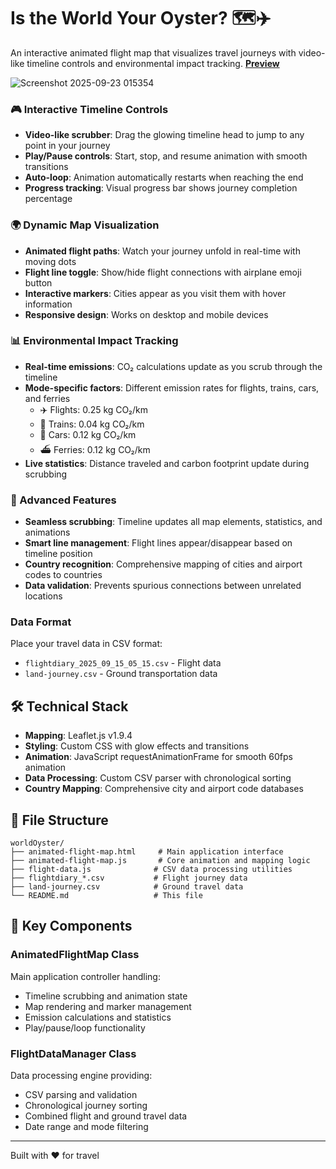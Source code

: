 # Is the World Your Oyster? 🗺️✈️
An interactive animated flight map that visualizes travel journeys with video-like timeline controls and environmental impact tracking. [**Preview** ](https://xuanx1.github.io/worldOyster/animated-flight-map.html)

![Screenshot 2025-09-23 015354](https://github.com/user-attachments/assets/c54b6a5e-84de-4e5f-baf3-be1cde4c0ce9)

### 🎮 Interactive Timeline Controls
- **Video-like scrubber**: Drag the glowing timeline head to jump to any point in your journey
- **Play/Pause controls**: Start, stop, and resume animation with smooth transitions
- **Auto-loop**: Animation automatically restarts when reaching the end
- **Progress tracking**: Visual progress bar shows journey completion percentage

### 🌍 Dynamic Map Visualization
- **Animated flight paths**: Watch your journey unfold in real-time with moving dots
- **Flight line toggle**: Show/hide flight connections with airplane emoji button
- **Interactive markers**: Cities appear as you visit them with hover information
- **Responsive design**: Works on desktop and mobile devices

### 📊 Environmental Impact Tracking
- **Real-time emissions**: CO₂ calculations update as you scrub through the timeline
- **Mode-specific factors**: Different emission rates for flights, trains, cars, and ferries
  - ✈️ Flights: 0.25 kg CO₂/km
  - 🚂 Trains: 0.04 kg CO₂/km  
  - 🚗 Cars: 0.12 kg CO₂/km
  - ⛴️ Ferries: 0.12 kg CO₂/km
- **Live statistics**: Distance traveled and carbon footprint update during scrubbing

### 🎯 Advanced Features
- **Seamless scrubbing**: Timeline updates all map elements, statistics, and animations
- **Smart line management**: Flight lines appear/disappear based on timeline position
- **Country recognition**: Comprehensive mapping of cities and airport codes to countries
- **Data validation**: Prevents spurious connections between unrelated locations

### Data Format
Place your travel data in CSV format:
- `flightdiary_2025_09_15_05_15.csv` - Flight data
- `land-journey.csv` - Ground transportation data

## 🛠️ Technical Stack
- **Mapping**: Leaflet.js v1.9.4
- **Styling**: Custom CSS with glow effects and transitions
- **Animation**: JavaScript requestAnimationFrame for smooth 60fps animation
- **Data Processing**: Custom CSV parser with chronological sorting
- **Country Mapping**: Comprehensive city and airport code databases

## 📁 File Structure
```
worldOyster/
├── animated-flight-map.html     # Main application interface
├── animated-flight-map.js       # Core animation and mapping logic
├── flight-data.js              # CSV data processing utilities
├── flightdiary_*.csv           # Flight journey data
├── land-journey.csv            # Ground travel data
└── README.md                   # This file
```

## 🌟 Key Components

### AnimatedFlightMap Class
Main application controller handling:
- Timeline scrubbing and animation state
- Map rendering and marker management  
- Emission calculations and statistics
- Play/pause/loop functionality

### FlightDataManager Class
Data processing engine providing:
- CSV parsing and validation
- Chronological journey sorting
- Combined flight and ground travel data
- Date range and mode filtering

---

Built with ❤️ for travel
